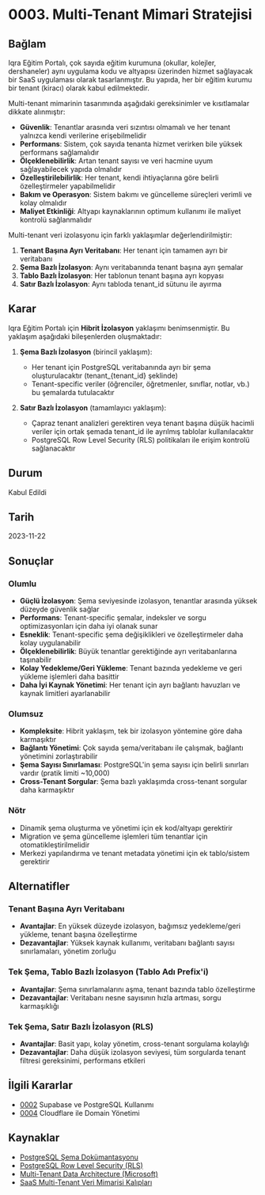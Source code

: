 # 0003. Multi-Tenant Mimari Stratejisi

## Bağlam

Iqra Eğitim Portalı, çok sayıda eğitim kurumuna (okullar, kolejler, dershaneler) aynı uygulama kodu ve altyapısı üzerinden hizmet sağlayacak bir SaaS uygulaması olarak tasarlanmıştır. Bu yapıda, her bir eğitim kurumu bir tenant (kiracı) olarak kabul edilmektedir.

Multi-tenant mimarinin tasarımında aşağıdaki gereksinimler ve kısıtlamalar dikkate alınmıştır:

- **Güvenlik**: Tenantlar arasında veri sızıntısı olmamalı ve her tenant yalnızca kendi verilerine erişebilmelidir
- **Performans**: Sistem, çok sayıda tenanta hizmet verirken bile yüksek performans sağlamalıdır
- **Ölçeklenebilirlik**: Artan tenant sayısı ve veri hacmine uyum sağlayabilecek yapıda olmalıdır
- **Özelleştirilebilirlik**: Her tenant, kendi ihtiyaçlarına göre belirli özelleştirmeler yapabilmelidir
- **Bakım ve Operasyon**: Sistem bakımı ve güncelleme süreçleri verimli ve kolay olmalıdır
- **Maliyet Etkinliği**: Altyapı kaynaklarının optimum kullanımı ile maliyet kontrolü sağlanmalıdır

Multi-tenant veri izolasyonu için farklı yaklaşımlar değerlendirilmiştir:
1. **Tenant Başına Ayrı Veritabanı**: Her tenant için tamamen ayrı bir veritabanı
2. **Şema Bazlı İzolasyon**: Aynı veritabanında tenant başına ayrı şemalar
3. **Tablo Bazlı İzolasyon**: Her tablonun tenant başına ayrı kopyası
4. **Satır Bazlı İzolasyon**: Aynı tabloda tenant_id sütunu ile ayırma

## Karar

Iqra Eğitim Portalı için **Hibrit İzolasyon** yaklaşımı benimsenmiştir. Bu yaklaşım aşağıdaki bileşenlerden oluşmaktadır:

1. **Şema Bazlı İzolasyon** (birincil yaklaşım):
   - Her tenant için PostgreSQL veritabanında ayrı bir şema oluşturulacaktır (tenant_{tenant_id} şeklinde)
   - Tenant-specific veriler (öğrenciler, öğretmenler, sınıflar, notlar, vb.) bu şemalarda tutulacaktır

2. **Satır Bazlı İzolasyon** (tamamlayıcı yaklaşım):
   - Çapraz tenant analizleri gerektiren veya tenant başına düşük hacimli veriler için ortak şemada tenant_id ile ayrılmış tablolar kullanılacaktır
   - PostgreSQL Row Level Security (RLS) politikaları ile erişim kontrolü sağlanacaktır

## Durum

Kabul Edildi

## Tarih

2023-11-22

## Sonuçlar

### Olumlu

- **Güçlü İzolasyon**: Şema seviyesinde izolasyon, tenantlar arasında yüksek düzeyde güvenlik sağlar
- **Performans**: Tenant-specific şemalar, indeksler ve sorgu optimizasyonları için daha iyi olanak sunar
- **Esneklik**: Tenant-specific şema değişiklikleri ve özelleştirmeler daha kolay uygulanabilir
- **Ölçeklenebilirlik**: Büyük tenantlar gerektiğinde ayrı veritabanlarına taşınabilir
- **Kolay Yedekleme/Geri Yükleme**: Tenant bazında yedekleme ve geri yükleme işlemleri daha basittir
- **Daha İyi Kaynak Yönetimi**: Her tenant için ayrı bağlantı havuzları ve kaynak limitleri ayarlanabilir

### Olumsuz

- **Kompleksite**: Hibrit yaklaşım, tek bir izolasyon yöntemine göre daha karmaşıktır
- **Bağlantı Yönetimi**: Çok sayıda şema/veritabanı ile çalışmak, bağlantı yönetimini zorlaştırabilir
- **Şema Sayısı Sınırlaması**: PostgreSQL'in şema sayısı için belirli sınırları vardır (pratik limiti ~10,000)
- **Cross-Tenant Sorgular**: Şema bazlı yaklaşımda cross-tenant sorgular daha karmaşıktır

### Nötr

- Dinamik şema oluşturma ve yönetimi için ek kod/altyapı gerektirir
- Migration ve şema güncelleme işlemleri tüm tenantlar için otomatikleştirilmelidir
- Merkezi yapılandırma ve tenant metadata yönetimi için ek tablo/sistem gerektirir

## Alternatifler

### Tenant Başına Ayrı Veritabanı
- **Avantajlar**: En yüksek düzeyde izolasyon, bağımsız yedekleme/geri yükleme, tenant başına özelleştirme
- **Dezavantajlar**: Yüksek kaynak kullanımı, veritabanı bağlantı sayısı sınırlamaları, yönetim zorluğu

### Tek Şema, Tablo Bazlı İzolasyon (Tablo Adı Prefix'i)
- **Avantajlar**: Şema sınırlamalarını aşma, tenant bazında tablo özelleştirme
- **Dezavantajlar**: Veritabanı nesne sayısının hızla artması, sorgu karmaşıklığı

### Tek Şema, Satır Bazlı İzolasyon (RLS)
- **Avantajlar**: Basit yapı, kolay yönetim, cross-tenant sorgulama kolaylığı
- **Dezavantajlar**: Daha düşük izolasyon seviyesi, tüm sorgularda tenant filtresi gereksinimi, performans etkileri

## İlgili Kararlar

- [0002](0002-supabase-ve-postgres-kullanimi.md) Supabase ve PostgreSQL Kullanımı
- [0004](0004-cloudflare-ile-domain-yonetimi.md) Cloudflare ile Domain Yönetimi

## Kaynaklar

- [PostgreSQL Şema Dokümantasyonu](https://www.postgresql.org/docs/current/ddl-schemas.html)
- [PostgreSQL Row Level Security (RLS)](https://www.postgresql.org/docs/current/ddl-rowsecurity.html)
- [Multi-Tenant Data Architecture (Microsoft)](https://docs.microsoft.com/en-us/azure/architecture/guide/multitenant/considerations/data-isolation)
- [SaaS Multi-Tenant Veri Mimarisi Kalıpları](https://aws.amazon.com/blogs/apn/multi-tenant-storage-strategies-for-saas-applications/) 